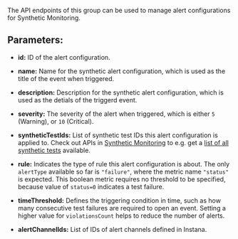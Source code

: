 The API endpoints of this group can be used to manage alert configurations for Synthetic Monitoring.

## Parameters:

- **id:** ID of the alert configuration.

- **name:** Name for the synthetic alert configuration, which is used as the title of the event when triggered.

- **description:** Description for the synthetic alert configuration, which is used as the detials of the triggerd event.

- **severity:** The severity of the alert when triggered, which is either `5` (Warning), or `10` (Critical).

- **syntheticTestIds:** List of synthetic test IDs this alert configuration is applied to. Check out APIs in [Synthetic Monitoring](#tag/Synthetic-Settings) to e.g. get a [list of all synthetic tests](#operation/getSyntheticTests) available.

- **rule:** Indicates the type of rule this alert configuration is about. The only `alertType` available so far is `"failure"`, where the metric name `"status"` is expected. This boolean metric requires no threshold to be specified, because value of `status=0` indicates a test failure.

- **timeThreshold:** Defines the triggering condition in time, such as how many consecutive test failures are required to open an event. Setting a higher value for `violationsCount` helps to reduce the number of alerts.

- **alertChannelIds:** List of IDs of alert channels defined in Instana.

